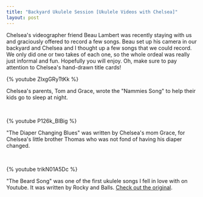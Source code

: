 ```yaml
---
title: "Backyard Ukulele Session [Ukulele Videos with Chelsea]"
layout: post
---
```


Chelsea's videographer friend Beau Lambert was recently staying with us and graciously offered to record a few songs. Beau set up his camera in our backyard and Chelsea and I thought up a few songs that we could record. We only did one or two takes of each one, so the whole ordeal was really just informal and fun. Hopefully you will enjoy. Oh, make sure to pay attention to Chelsea's hand-drawn title cards!

{% youtube ZIxgGRyTtKk %}

Chelsea's parents, Tom and Grace, wrote the "Nammies Song" to help their kids go to sleep at night.

&nbsp;

{% youtube P126k_BlBig %}

"The Diaper Changing Blues" was written by Chelsea's mom Grace, for Chelsea's little brother Thomas who was not fond of having his diaper changed.

&nbsp;

{% youtube trikN01A5Dc %}

"The Beard Song" was one of the first ukulele songs I fell in love with on Youtube. It was written by Rocky and Balls. <a href="http://www.youtube.com/watch?v=Xe3Vsbsb33Q">Check out the original</a>.
